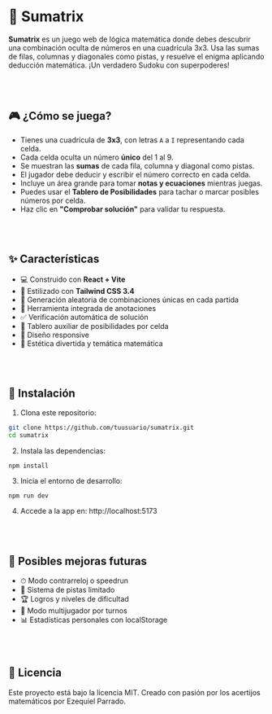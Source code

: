 # 🧠 Sumatrix

**Sumatrix** es un juego web de lógica matemática donde debes descubrir una combinación oculta de números en una cuadrícula 3x3. Usa las sumas de filas, columnas y diagonales como pistas, y resuelve el enigma aplicando deducción matemática. ¡Un verdadero Sudoku con superpoderes!


<br><br>

## 🎮 ¿Cómo se juega?

- Tienes una cuadrícula de **3x3**, con letras `A` a `I` representando cada celda.
- Cada celda oculta un número **único** del 1 al 9.
- Se muestran las **sumas** de cada fila, columna y diagonal como pistas.
- El jugador debe deducir y escribir el número correcto en cada celda.
- Incluye un área grande para tomar **notas y ecuaciones** mientras juegas.
- Puedes usar el **Tablero de Posibilidades** para tachar o marcar posibles números por celda.
- Haz clic en **"Comprobar solución"** para validar tu respuesta.

<br><br>

## ✨ Características

- 💻 Construido con **React + Vite**
- 🎨 Estilizado con **Tailwind CSS 3.4**
- 🔢 Generación aleatoria de combinaciones únicas en cada partida
- 🧮 Herramienta integrada de anotaciones
- ✅ Verificación automática de solución
- 🧊 Tablero auxiliar de posibilidades por celda
- 📱 Diseño responsive
- 🌈 Estética divertida y temática matemática

<br><br>

## 🚀 Instalación

1. Clona este repositorio:

```bash
git clone https://github.com/tuusuario/sumatrix.git
cd sumatrix
```

2. Instala las dependencias:

```
npm install
```

3. Inicia el entorno de desarrollo:

```
npm run dev
```

4. Accede a la app en: http://localhost:5173


<br><br>

## 🔮 Posibles mejoras futuras

- ⏱ Modo contrarreloj o speedrun
- 🎯 Sistema de pistas limitado
- 🏆 Logros y niveles de dificultad
- 👥 Modo multijugador por turnos
- 📊 Estadísticas personales con localStorage

<br><br>

## 📄 Licencia

Este proyecto está bajo la licencia MIT. Creado con pasión por los acertijos matemáticos por Ezequiel Parrado.